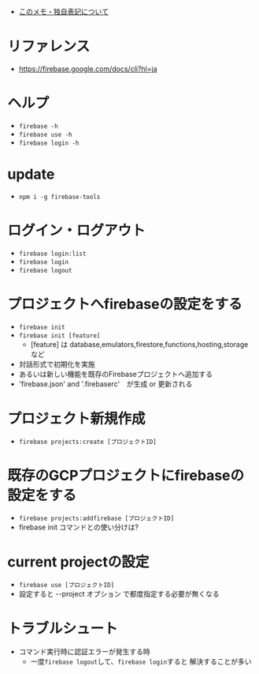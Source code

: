 - [このメモ・独自表記について](../README.md)


# リファレンス
* https://firebase.google.com/docs/cli?hl=ja

# ヘルプ
* `firebase -h`
* `firebase use -h`
* `firebase login -h`

# update
* `npm i -g firebase-tools`

# ログイン・ログアウト
* `firebase login:list`
* `firebase login`
* `firebase logout`

# プロジェクトへfirebaseの設定をする
* `firebase init`
* `firebase init [feature]`
    * [feature] は database,emulators,firestore,functions,hosting,storage など
* 対話形式で初期化を実施
* あるいは新しい機能を既存のFirebaseプロジェクトへ追加する
* 'firebase.json' and '.firebaserc'　が生成 or 更新される

# プロジェクト新規作成
* `firebase projects:create [プロジェクトID]`

# 既存のGCPプロジェクトにfirebaseの設定をする
* `firebase projects:addfirebase [プロジェクトID]`
* firebase init コマンドとの使い分けは?

# current projectの設定
* `firebase use [プロジェクトID]`
* 設定すると --project オプション で都度指定する必要が無くなる

# トラブルシュート
* コマンド実行時に認証エラーが発生する時
    * 一度`firebase logout`して、`firebase login`すると 解決することが多い






